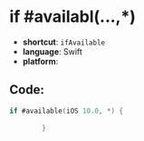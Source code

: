 # if #availabl(...,*)
- **shortcut**: `ifAvailable`
- **language**: Swift
- **platform**: 


## Code:
```swift
if #available(iOS 10.0, *) {
            
        }
```